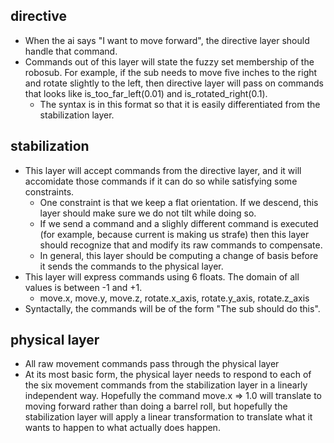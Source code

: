 ## directive
* When the ai says "I want to move forward", the directive layer should
   handle that command.
* Commands out of this layer will state the fuzzy set membership of the
   robosub. For example, if the sub needs to move five inches to the right
   and rotate slightly to the left, then directive layer will pass on
   commands that looks like is_too_far_left(0.01) and is_rotated_right(0.1).
   * The syntax is in this format so that it is easily differentiated from
      the stabilization layer.

## stabilization
* This layer will accept commands from the directive layer, and it will
   accomidate those commands if it can do so while satisfying some constraints.
   * One constraint is that we keep a flat orientation. If we descend, this
      layer should make sure we do not tilt while doing so.
   * If we send a command and a slighly different command is executed (for
      example, because current is making us strafe) then this layer should
      recognize that and modify its raw commands to compensate.
   * In general, this layer should be computing a change of basis before it
      sends the commands to the physical layer.
* This layer will express commands using 6 floats. The domain of all values
   is between -1 and +1.
   * move.x, move.y, move.z, rotate.x_axis, rotate.y_axis, rotate.z_axis
* Syntactally, the commands will be of the form "The sub should do this".

## physical layer

* All raw movement commands pass through the physical layer
* At its most basic form, the physical layer needs to respond to each of the
   six movement commands from the stabilization layer in a linearly independent
   way. Hopefully the command move.x => 1.0 will translate to moving forward
   rather than doing a barrel roll, but hopefully the stabilization layer will
   apply a linear transformation to translate what it wants to happen to what
   actually does happen.

